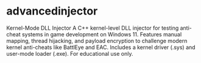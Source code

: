 # advancedinjector
Kernel-Mode DLL Injector  A C++ kernel-level DLL injector for testing anti-cheat systems in game development on Windows 11. Features manual mapping, thread hijacking, and payload encryption to challenge modern kernel anti-cheats like BattlEye and EAC. Includes a kernel driver (.sys) and user-mode loader (.exe). For educational use only.
